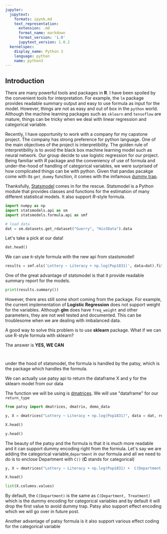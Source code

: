 ```yaml
---
jupyter:
  jupytext:
    formats: ipynb,md
    text_representation:
      extension: .md
      format_name: markdown
      format_version: '1.0'
      jupytext_version: 1.0.2
  kernelspec:
    display_name: Python 3
    language: python
    name: python3
---
```


## Introduction

There are many powerful tools and packages in **R**. I have been spoiled by the convenient tools for interpretation. For example, the `lm` package provides readable summary output and easy to use formula as input for the model. However, things are not as easy and out of box in the `python` world. Although the machine learning packages such as `sklearn` and `tensoflow` are mature, things can be tricky when we deal with linear regression and categorical variable.

Recently, I have opportunity to work with a company for my capstone project. The company has strong preference for python language. One of the main objectives of the project is interpretibility. The golden rule of interpretibility is to avoid the black box machine learning model such as neural network. Our group decide to use logistic regression for our project. Being familiar with *R* package and the conveniency of use of formula and under-the-hood of handling of categorical variables, we were surprised of how complicated things can be with python. Given that pandas pacakge come with its `get_dummy` function, it comes with the imfamous [dummy trap](https://www.algosome.com/articles/dummy-variable-trap-regression.html).

Thanksfully, [Statsmodel](https://www.statsmodels.org/stable/index.html) comes in for the rescue. Statsmodel is a Python module that provides classes and functions for the estimation of many different statistical models. It also support *R*-style formula. 


```python
import numpy as np
import statsmodels.api as sm
import statsmodels.formula.api as smf
```

```python
# load data 
dat = sm.datasets.get_rdataset("Guerry", "HistData").data
```

Let's take a pick at our data!

```python
dat.head()
```

We can use `R`-style formula with the new api from stastsmodel!

```python
results = smf.ols('Lottery ~ Literacy + np.log(Pop1831)', data=dat).fit()
```

One of the great advantage of statsmodel is that it provide readable summary report for the models. 

```python
print(results.summary())
```

However, there ares still some short coming from the package. For example, the current implementation of **Logistic Regression** does not support weight for the variables. Although **glm** does have `freq_weight` and other parameters, they are not well tested and documented. This can be troublesome when we are dealing with imbalanced data. 


A good way to solve this problem is to use **sklearn** package. What if we can use R-style formula with sklearn?

The answer is **YES, WE CAN**



```python

```

```python

```

under the hood of statsmodel, the formula is handled by the patsy, which is the package which handles the formula. 

We can actually use patsy api to return the dataframe X and y for the sklearn model from our data


The function we will be using is [dmatrices](https://patsy.readthedocs.io/en/latest/API-reference.html#patsy.dmatrices). We will use "dataframe" for our `return_type`

```python
from patsy import dmatrices, dmatrix, demo_data

y, X = dmatrices("Lottery ~ Literacy + np.log(Pop1831)", data = dat, return_type= "dataframe")
```

```python
X.head()
```

```python
y.head()
```

The beauty of the patsy and the formula is that it is much more readable and it can support dummy encoding right from the formula. Let's say we are adding the categorical variable,`department` in our formula and all we need to do is to enclose Department with `C()` (**C** stands for categorical)

```python
y, X = dmatrices("Lottery ~ Literacy + np.log(Pop1831) +  C(Department)", data = dat, return_type= "dataframe")
```

```python
X.head()
```

```python
list(X.columns.values)
```

By default, the `C(Department)` is the same as `C(Department, Treatment)` which is the dummy encoding for categorical variables and by default it will drop the first value to avoid dummy trap. Patsy also support effect encoding which we will go over in future post. 


Another advantage of patsy formula is it also support various effect coding for the categorical variable


```python

```
